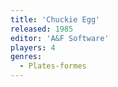 ```yaml
---
title: 'Chuckie Egg'
released: 1985
editor: 'A&F Software'
players: 4
genres:
  - Plates-formes
---
```

